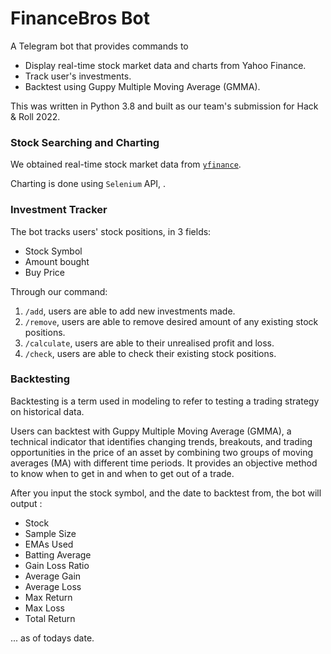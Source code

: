 # FinanceBros Bot

A Telegram bot that provides commands to

- Display real-time stock market data and charts from Yahoo Finance.
- Track user's investments.
- Backtest using Guppy Multiple Moving Average (GMMA).

This was written in Python 3.8 and built as our team's submission for Hack & Roll 2022.

### Stock Searching and Charting

We obtained real-time stock market data from [`yfinance`](https://github.com/ranaroussi/yfinance).

Charting is done using `Selenium` API, .

### Investment Tracker

The bot tracks users' stock positions, in 3 fields:

- Stock Symbol
- Amount bought
- Buy Price

Through our command:

1. `/add`, users are able to add new investments made.
2. `/remove`, users are able to remove desired amount of any existing stock positions.
3. `/calculate`, users are able to their unrealised profit and loss.
4. `/check`, users are able to check their existing stock positions.

### Backtesting

Backtesting is a term used in modeling to refer to testing a trading strategy on historical data.

Users can backtest with Guppy Multiple Moving Average (GMMA), a technical indicator that identifies changing trends, breakouts, and trading opportunities in the price of an asset by combining two groups of moving averages (MA) with different time periods. It provides an objective method to know when to get in and when to get out of a trade.

After you input the stock symbol, and the date to backtest from, the bot will output :

- Stock
- Sample Size
- EMAs Used
- Batting Average
- Gain Loss Ratio
- Average Gain
- Average Loss
- Max Return
- Max Loss
- Total Return

... as of todays date.
